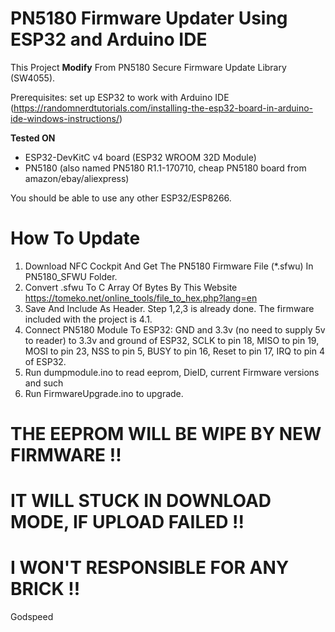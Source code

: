 # PN5180 Firmware Updater Using ESP32 and Arduino IDE

This Project **Modify** From PN5180 Secure Firmware Update Library (SW4055). 

Prerequisites: set up ESP32 to work with Arduino IDE (https://randomnerdtutorials.com/installing-the-esp32-board-in-arduino-ide-windows-instructions/)

**Tested ON**
+ ESP32-DevKitC v4 board (ESP32 WROOM 32D Module)
+ PN5180 (also named PN5180 R1.1-170710, cheap PN5180 board from amazon/ebay/aliexpress)

You should be able to use any other ESP32/ESP8266. 

# How To Update
1. Download NFC Cockpit And Get The PN5180 Firmware File (*.sfwu) In PN5180_SFWU Folder.
2. Convert .sfwu To C Array Of Bytes By This Website https://tomeko.net/online_tools/file_to_hex.php?lang=en
3. Save And Include As Header.
Step 1,2,3 is already done. The firmware included with the project is 4.1. 
4. Connect PN5180 Module To ESP32: GND and 3.3v (no need to supply 5v to reader) to 3.3v and ground of ESP32, SCLK to pin 18, MISO to pin 19, MOSI to pin 23, NSS to pin 5, BUSY to pin 16, Reset to pin 17, IRQ to pin 4 of ESP32. 
5. Run dumpmodule.ino to read eeprom, DieID, current Firmware versions and such
6. Run FirmwareUpgrade.ino to upgrade.


# THE EEPROM WILL BE WIPE BY NEW FIRMWARE !!
# IT WILL STUCK IN DOWNLOAD MODE, IF UPLOAD FAILED !! 
# I WON'T RESPONSIBLE FOR ANY BRICK !!

Godspeed 
